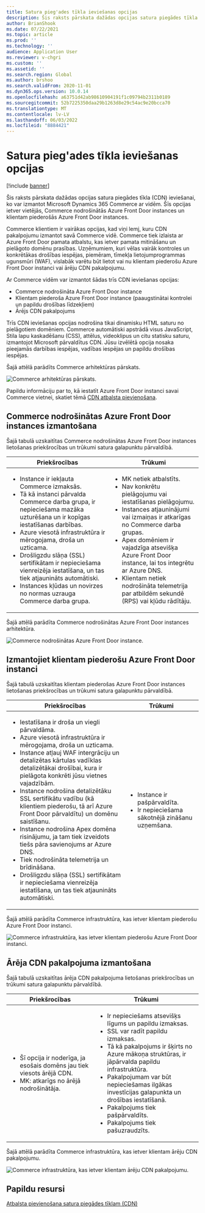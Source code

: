 ```yaml
---
title: Satura pieg'ades tīkla ieviešanas opcijas
description: Šis raksts pārskata dažādas opcijas satura piegādes tīkla (CDN) ieviešanai, ko var izmantot Microsoft Dynamics 365 Commerce ar vidēm. Šīs opcijas ietver vietējās, Commerce nodrošinātās Azure Front Door instances un klientam piederošās Azure Front Door instances.
author: BrianShook
ms.date: 07/22/2021
ms.topic: article
ms.prod: ''
ms.technology: ''
audience: Application User
ms.reviewer: v-chgri
ms.custom: ''
ms.assetid: ''
ms.search.region: Global
ms.author: brshoo
ms.search.validFrom: 2020-11-01
ms.dyn365.ops.version: 10.0.14
ms.openlocfilehash: a63751d42ab98610904191f1c09794b2311b0189
ms.sourcegitcommit: 52b7225350daa29b1263d8e29c54ac9e20bcca70
ms.translationtype: MT
ms.contentlocale: lv-LV
ms.lasthandoff: 06/03/2022
ms.locfileid: "8884421"
---
```

# <a name="content-delivery-network-implementation-options"></a>Satura pieg'ades tīkla ieviešanas opcijas

[!include [banner](includes/banner.md)]

Šis raksts pārskata dažādas opcijas satura piegādes tīkla (CDN) ieviešanai, ko var izmantot Microsoft Dynamics 365 Commerce ar vidēm. Šīs opcijas ietver vietējās, Commerce nodrošinātās Azure Front Door instances un klientam piederošās Azure Front Door instances.

Commerce klientiem ir vairākas opcijas, kad viņi lemj, kuru CDN pakalpojumu izmantot savā Commerce vidē. Commerce tiek izlaista ar Azure Front Door pamata atbalstu, kas ietver pamata mitināšanu un pielāgoto domēnu prasības. Uzņēmumiem, kuri vēlas vairāk kontroles un konkrētākas drošības iespējas, piemēram, tīmekļa lietojumprogrammas ugunsmūri (WAF), vislabāk varētu būt lietot vai nu klientam piederošu Azure Front Door instanci vai ārēju CDN pakalpojumu.

Ar Commerce vidēm var izmantot šādas trīs CDN ieviešanas opcijas:

- Commerce nodrošināta Azure Front Door instance
- Klientam piederoša Azure Front Door instance (paaugstinātai kontrolei un papildu drošības līdzekļiem)
- Ārējs CDN pakalpojums

Trīs CDN ieviešanas opcijas nodrošina tikai dinamisku HTML saturu no pielāgotiem domēniem. Commerce automātiski apstrādā visus JavaScript, Stila lapu kaskadēšanu (CSS), attēlus, videoklipus un citu statisku saturu, izmantojot Microsoft pārvaldītus CDN. Jūsu izvēlētā opcija nosaka pieejamās darbības iespējas, vadības iespējas un papildu drošības iespējas.

Šajā attēlā parādīts Commerce arhitektūras pārskats.

![Commerce arhitektūras pārskats.](media/Commerce_CDN-Option_ComparisonModels.png)

Papildu informāciju par to, kā iestatīt Azure Front Door instanci savai Commerce vietnei, skatiet tēmā [CDN atbalsta pievienošana](add-cdn-support.md).

## <a name="use-the-commerce-provided-azure-front-door-instance"></a>Commerce nodrošinātas Azure Front Door instances izmantošana

Šajā tabulā uzskaitītas Commerce nodrošinātas Azure Front Door instances lietošanas priekšrocības un trūkumi satura galapunktu pārvaldībā.

| Priekšrocības | Trūkumi |
|------|------|
| <ul><li>Instance ir iekļauta Commerce izmaksās.</li><li>Tā kā instanci pārvalda Commerce darba grupa, ir nepieciešama mazāka uzturēšana un ir kopīgas iestatīšanas darbības.</li><li>Azure viesotā infrastruktūra ir mērogojama, droša un uzticama.</li><li>Drošligzdu slāņa (SSL) sertifikātam ir nepieciešama vienreizēja iestatīšana, un tas tiek atjaunināts automātiski.</li><li>Instances kļūdas un novirzes no normas uzrauga Commerce darba grupa.</li></ul> | <ul><li>MK netiek atbalstīts.</li><li>Nav konkrētu pielāgojumu vai iestatīšanas pielāgojumu.</li><li>Instances atjauninājumi vai izmaiņas ir atkarīgas no Commerce darba grupas.</li><li>Apex domēniem ir vajadzīga atsevišķa Azure Front Door instance, lai tos integrētu ar Azure DNS.</li><li>Klientam netiek nodrošināta telemetrija par atbildēm sekundē (RPS) vai kļūdu rādītāju.</li></ul> |

Šajā attēlā parādīta Commerce nodrošinātas Azure Front Door instances arhitektūra.

![Commerce nodrošinātas Azure Front Door instance.](media/Commerce_CDN-Option_CommerceFrontDoor.png)

## <a name="use-a-customer-owned-azure-front-door-instance"></a>Izmantojiet klientam piederošu Azure Front Door instanci

Šajā tabulā uzskaitītas klientam piederošas Azure Front Door instances lietošanas priekšrocības un trūkumi satura galapunktu pārvaldībā.

| Priekšrocības | Trūkumi |
|------|------|
| <ul><li>Iestatīšana ir droša un viegli pārvaldāma.</li><li>Azure viesotā infrastruktūra ir mērogojama, droša un uzticama.</li><li>Instance atļauj WAF intergrāciju un detalizētas kārtulas vadīklas detalizētākai drošībai, kura ir pielāgota konkrēti jūsu vietnes vajadzībām.</li><li>Instance nodrošina detalizētāku SSL sertifikātu vadību (kā klientiem piederošu, tā arī Azure Front Door pārvaldītu) un domēnu saistīšanu.</li><li>Instance nodrošina Apex domēna risinājumu, ja tam tiek izveidots tiešs pāra savienojums ar Azure DNS.</li><li>Tiek nodrošināta telemetrija un brīdināšana.</li><li>Drošligzdu slāņa (SSL) sertifikātam ir nepieciešama vienreizēja iestatīšana, un tas tiek atjaunināts automātiski.</li></ul> | <ul><li>Instance ir pašpārvaldīta.</li><li>Ir nepieciešama sākotnējā zināšanu uzņemšana.</li></ul> |

Šajā attēlā parādīta Commerce infrastruktūra, kas ietver klientam piederošu Azure Front Door instanci.

![Commerce infrastruktūra, kas ietver klientam piederošu Azure Front Door instanci.](media/Commerce_CDN-Option_CustomerOwnedAzureFrontDoor.png)

## <a name="use-an-external-cdn-service"></a>Ārēja CDN pakalpojuma izmantošana

Šajā tabulā uzskaitītas ārēja CDN pakalpojuma lietošanas priekšrocības un trūkumi satura galapunktu pārvaldībā.

| Priekšrocības | Trūkumi |
|------|------|
| <ul><li>Šī opcija ir noderīga, ja esošais domēns jau tiek viesots ārējā CDN.</li><li>MK: atkarīgs no ārējā nodrošinātāja.</li></ul> | <ul><li>Ir nepieciešams atsevišķs līgums un papildu izmaksas.</li><li>SSL var radīt papildu izmaksas.</li><li>Tā kā pakalpojums ir šķirts no Azure mākoņa struktūras, ir jāpārvalda papildu infrastruktūra.</li><li>Pakalpojumam var būt nepieciešamas ilgākas investīcijas galapunkta un drošības iestatīšanā.</li><li>Pakalpojums tiek pašpārvaldīts.</li><li>Pakalpojums tiek pašuzraudzīts.</li></ul> |

Šajā attēlā parādīta Commerce infrastruktūra, kas ietver klientam ārēju CDN pakalpojumu.

![Commerce infrastruktūra, kas ietver klientam ārēju CDN pakalpojumu.](media/Commerce_CDN-Option_ExternalFrontDoor.png)

## <a name="additional-resources"></a>Papildu resursi

[Atbalsta pievienošana satura piegādes tīklam (CDN)](add-cdn-support.md)
